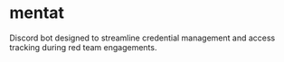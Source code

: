 # mentat
Discord bot designed to streamline credential management and access tracking during red team engagements.
